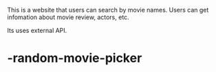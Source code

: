 This is a website that users can search by movie names. Users can get infomation about movie review, actors, etc.

Its uses external API.
# -random-movie-picker

